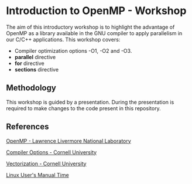 # Introduction to OpenMP - Workshop

The aim of this introductory workshop is to highlight the advantage of OpenMP as a library available in the GNU compiler to apply parallelism in our C/C++ applications. This workshop covers:

* Compiler optimization options -O1, -O2 and -O3.
* **parallel** directive
* **for** directive
* **sections** directive

## Methodology

This workshop is guided by a presentation. During the presentation is required to make changes to the code present in this repository.

## References

[OpenMP - Lawrence Livermore National Laboratory](https://computing.llnl.gov/tutorials/openMP/)

[Compiler Options - Cornell University](https://cvw.cac.cornell.edu/codeopt/compilerOptions)

[Vectorization - Cornell University](https://cvw.cac.cornell.edu/vector/)

[Linux User's Manual Time](http://man7.org/linux/man-pages/man1/time.1.html) 